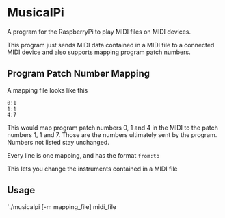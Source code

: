 # MusicalPi
A program for the RaspberryPi to play MIDI files on MIDI devices.

This program just sends MIDI data contained in a MIDI file to a connected MIDI device and also supports mapping program patch numbers.

## Program Patch Number Mapping
A mapping file looks like this
```
0:1
1:1
4:7
```
This would map program patch numbers 0, 1 and 4 in the MIDI to the patch numbers 1, 1 and 7. Those are the numbers ultimately sent by the program.
Numbers not listed stay unchanged.

Every line is one mapping, and has the format `from:to`

This lets you change the instruments contained in a MIDI file

## Usage
`./musicalpi [-m mapping_file] midi_file
